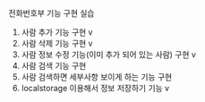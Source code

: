 
<p>전화번호부 기능 구현 실습</p>
<ol>
<li>사람 추가 기능 구현 v</li>
<li>사람 삭제 기능 구현 v</li>
<li>사람 정보 수정 기능(이미 추가 되어 있는 사람) 구현 v</li>
<li>사람 검색 기능 구현</li>
<li>사람 검색하면 세부사항 보이게 하는 기능 구현</li>
<li>localstorage 이용해서 정보 저장하기 기능 v</li>
</ol>
